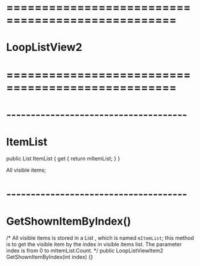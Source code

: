 
# ================================================== #
#              LoopListView2
# ================================================== #




# ------------------------------------- #
#            ItemList

public List<LoopListViewItem2> ItemList
{
    get
    {
        return mItemList;
    }
}


All visible items;





# ------------------------------------- #
#     GetShownItemByIndex()

/*
    All visible items is stored in a List<LoopListViewItem2> , which is named `mItemList`;
    this method is to get the visible item by the index in visible items list. The parameter index is from 0 to mItemList.Count.
*/
public LoopListViewItem2 GetShownItemByIndex(int index)
{}






























